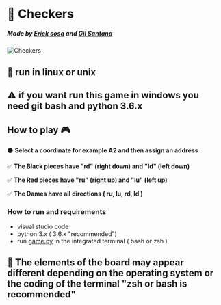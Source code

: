 # 🎯 Checkers

##### Made by [Erick sosa](https://github.com/buttercubz) and [Gil Santana](https://github.com/ghaerdi)

![Checkers](https://i.ibb.co/dgb4M68/Captura-de-pantalla-de-2020-02-02-17-47-59.png)

## 🐧 run in linux or unix
## ⚠ if you want run this game in windows you need git bash and python 3.6.x

## How to play 🎮
 ⚫ **Select a coordinate for example A2 and then assign an address**

 ✅ **The Black pieces have "rd" (right down) and "ld" (left down)**

 ✅ **The Red pieces have "ru" (right up) and "lu" (left up)**

 ✅ **The Dames have all directions  ( ru, lu, rd, ld )**

### How to run and requirements
  * visual studio code
  * python 3.x ( 3.6.x "recommended")
  * run [game.py]() in the integrated terminal ( bash or zsh )
## 🚧 The elements of the board may appear different depending on the operating system or the coding of the terminal "zsh or bash is recommended"
